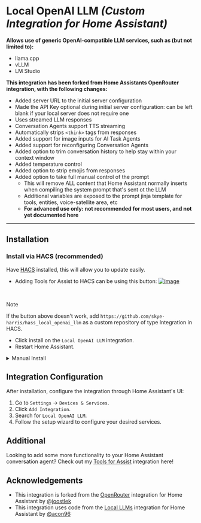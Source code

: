 # Local OpenAI LLM _(Custom Integration for Home Assistant)_

 **Allows use of generic OpenAI-compatible LLM services, such as (but not limited to):**
- llama.cpp
- vLLM
- LM Studio

**This integration has been forked from Home Assistants OpenRouter integration, with the following changes:**
- Added server URL to the initial server configuration
- Made the API Key optional during initial server configuration: can be left blank if your local server does not require one
- Uses streamed LLM responses
- Conversation Agents support TTS streaming
- Automatically strips `<think>` tags from responses
- Added support for image inputs for AI Task Agents
- Added support for reconfiguring Conversation Agents
- Added option to trim conversation history to help stay within your context window
- Added temperature control
- Added option to strip emojis from responses
- Added option to take full manual control of the prompt
  - This will remove ALL content that Home Assistant normally inserts when compiling the system prompt that's sent ot the LLM
  - Additional variables are exposed to the prompt jinja template for tools, entities, voice-satellite area, etc
  - **For advanced use only: not recommended for most users, and not yet documented here**

---

## Installation

### Install via HACS (recommended)

Have [HACS](https://hacs.xyz/) installed, this will allow you to update easily.

* Adding Tools for Assist to HACS can be using this button:
  [![image](https://my.home-assistant.io/badges/hacs_repository.svg)](https://my.home-assistant.io/redirect/hacs_repository/?owner=skye-harris&repository=hass_local_openai_llm&category=integration)

<br>

> [!NOTE]
> If the button above doesn't work, add `https://github.com/skye-harris/hass_local_openai_llm` as a custom repository of type Integration in HACS.

* Click install on the `Local OpenAI LLM` integration.
* Restart Home Assistant.

<details><summary>Manual Install</summary>

* Copy the `local_openai`  folder from [latest release](https://github.com/skye-harris/hass_local_openai_llm/releases/latest) to the [
  `custom_components` folder](https://developers.home-assistant.io/docs/creating_integration_file_structure/#where-home-assistant-looks-for-integrations) in your config directory.
* Restart the Home Assistant.

</details>

## Integration Configuration

After installation, configure the integration through Home Assistant's UI:

1. Go to `Settings` → `Devices & Services`.
2. Click `Add Integration`.
3. Search for `Local OpenAI LLM`.
4. Follow the setup wizard to configure your desired services.

## Additional

Looking to add some more functionality to your Home Assistant conversation agent? Check out my [Tools for Assist](https://github.com/skye-harris/llm_intents) integration here!

## Acknowledgements

- This integration is forked from the [OpenRouter](https://github.com/home-assistant/core/tree/dev/homeassistant/components/open_router) integration for Home Assistant by [@joostlek](https://github.com/joostlek)
- This integration uses code from the [Local LLMs](https://github.com/acon96/home-llm) integration for Home Assistant by [@acon96](https://github.com/acon96/home-llm) 
